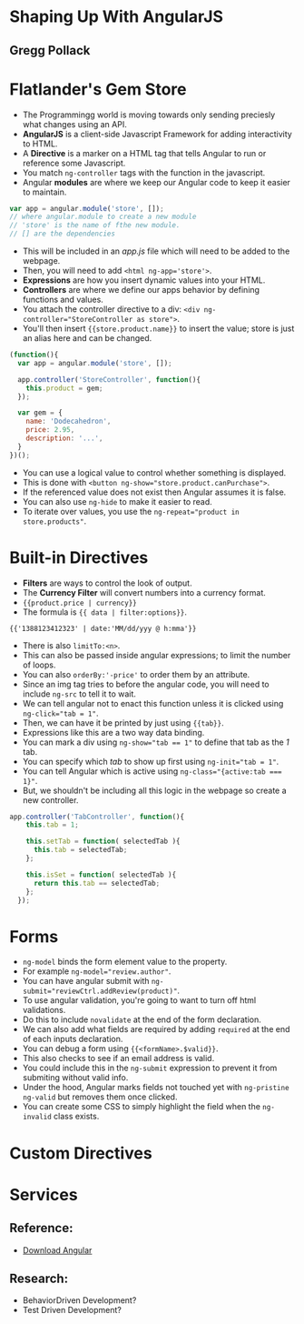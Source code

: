 # Shaping Up With AngularJS
## Gregg Pollack

# Flatlander's Gem Store
- The Programmingg world is moving towards only sending preciesly what changes using an API.
- **AngularJS** is a client-side Javascript Framework for adding interactivity to HTML.
- A **Directive** is a marker on a HTML tag that tells Angular to run or reference some Javascript.
- You match `ng-controller` tags with the function in the javascript.
- Angular **modules** are where we keep our Angular code to keep it easier to maintain.
```js
var app = angular.module('store', []);
// where angular.module to create a new module
// 'store' is the name of fthe new module.
// [] are the dependencies
```
- This will be included in an *app.js* file which will need to be added to the webpage.
- Then, you will need to add `<html ng-app='store'>`.
- **Expressions** are how you insert dynamic values into your HTML.
- **Controllers** are where we define our apps behavior by defining functions and values.
- You attach the controller directive to a div: `<div ng-controller="StoreController as store">`.
- You'll then insert `{{store.product.name}}` to insert the value; store is just an alias here and can be changed.
```js
(function(){
  var app = angular.module('store', []);

  app.controller('StoreController', function(){
    this.product = gem;
  });

  var gem = {
    name: 'Dodecahedron',
    price: 2.95,
    description: '...',
  }
})();
```
- You can use a logical value to control whether something is displayed.
- This is done with `<button ng-show="store.product.canPurchase">`.
- If the referenced value does not exist then Angular assumes it is false.
- You can also use `ng-hide` to make it easier to read.
- To iterate over values, you use the `ng-repeat="product in store.products"`.

# Built-in Directives
- **Filters** are ways to control the look of output.
- The **Currency Filter** will convert numbers into a currency format.
- `{{product.price | currency}}`
- The formula is `{{ data | filter:options}}`.
```angularjs
{{'1388123412323' | date:'MM/dd/yyy @ h:mma'}}
```
- There is also `limitTo:<n>`.
- This can also be passed inside angular expressions; to limit the number of loops.
- You can also `orderBy:'-price'` to order them by an attribute.
- Since an img tag tries to before the angular code, you will need to include `ng-src` to tell it to wait.
- We can tell angular not to enact this function unless it is clicked using `ng-click="tab = 1"`.
- Then, we can have it be printed by just using `{{tab}}`.
- Expressions like this are a two way data binding.
- You can mark a div using `ng-show="tab == 1"` to define that tab as the *1* tab.
- You can specify which *tab* to show up first using `ng-init="tab = 1"`.
- You can tell Angular which is active using `ng-class="{active:tab === 1}"`.
- But, we shouldn't be including all this logic in the webpage so create a new controller.
```js
app.controller('TabController', function(){
    this.tab = 1;

    this.setTab = function( selectedTab ){
      this.tab = selectedTab;
    };

    this.isSet = function( selectedTab ){
      return this.tab == selectedTab;
    };
  });
```

# Forms
- `ng-model` binds the form element value to the property.
- For example `ng-model="review.author"`.
- You can have angular submit with `ng-submit="reviewCtrl.addReview(product)"`.
- To use angular validation, you're going to want to turn off html validations.
- Do this to include `novalidate` at the end of the form declaration.
- We can also add what fields are required by adding `required` at the end of each inputs declaration.
- You can debug a form using `{{<formName>.$valid}}`.
- This also checks to see if an email address is valid.
- You could include this in the `ng-submit` expression to prevent it from submiting without valid info.
- Under the hood, Angular marks fields not touched yet with `ng-pristine ng-valid` but removes them once clicked.
- You can create some CSS to simply highlight the field when the `ng-invalid` class exists.

# Custom Directives

# Services

## Reference:
- [Download Angular](http://angularjs.org)


## Research:
- BehaviorDriven Development?
- Test Driven Development?
